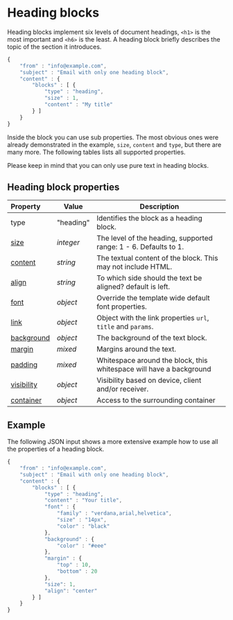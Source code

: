 # Heading blocks

Heading blocks implement six levels of document headings, `<h1>` is the most
important and `<h6>` is the least. A heading block briefly describes the topic
of the section it introduces.

```javascript
{
    "from" : "info@example.com",
    "subject" : "Email with only one heading block",
    "content" : {
        "blocks" : [ {
            "type" : "heading",
            "size" : 1,
            "content" : "My title"
        } ]
    }
}
```

Inside the block you can use sub properties. The most obvious ones were
already demonstrated in the example, `size`, `content` and `type`, but there are
many more. The following tables lists all supported properties.

Please keep in mind that you can only use pure text in heading blocks.

## Heading block properties

| Property | Value | Description                                                                                                                  |
|:---------|-------|------------------------------------------------------------------------------------------------------------------------------|
| type | "heading" | Identifies the block as a heading block.                                                                                     |
| [size](ResponsiveEmail/json/property-link) | _integer_ | The level of the heading, supported range: 1 - 6\. Defaults to 1.       |
| [content](ResponsiveEmail/json/property-text-content) | _string_ | The textual content of the block. This may not include HTML.  |
| [align](ResponsiveEmail/json/property-align) | _string_ | To which side should the text be aligned? default is left.             |
| [font](ResponsiveEmail/json/property-font) | _object_ | Override the template wide default font properties.                      |
| [link](ResponsiveEmail/json/property-link) | _object_ | Object with the link properties `url`, `title` and `params`.             |
| [background](ResponsiveEmail/json/property-background) | _object_ | The background of the text block.                            |
| [margin](ResponsiveEmail/json/property-margin) | _mixed_ | Margins around the text.                                              |
| [padding](ResponsiveEmail/json/property-padding) | _mixed_ | Whitespace around the block, this whitespace will have a background |
| [visibility](ResponsiveEmail/json/property-visibility) | _object_ | Visibility based on device, client and/or receiver.          |
| [container](ResponsiveEmail/json/property-container) | _object_ | Access to the surrounding container                            |

## Example

The following JSON input shows a more extensive example how to use all the 
properties of a heading block.

```javascript
{
    "from" : "info@example.com",
    "subject" : "Email with only one heading block",
    "content" : {
        "blocks" : [ {
            "type" : "heading",
            "content" : "Your title",
            "font" : {
                "family" : "verdana,arial,helvetica",
                "size" : "14px",
                "color" : "black"
            },
            "background" : {
                "color" : "#eee"
            },
            "margin" : {
                "top" : 10,
                "bottom" : 20
            },
            "size": 1,
            "align": "center"
        } ]
    }
}
```
